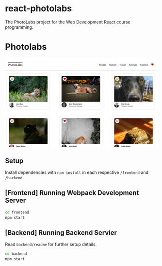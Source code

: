 # react-photolabs
The PhotoLabs project for the Web Development React course programming.

# Photolabs
!["Screenshot"](https://github.com/Nirakone/photolabs-starter/blob/main/photolabspreview.png)


## Setup

Install dependencies with `npm install` in each respective `/frontend` and `/backend`.

## [Frontend] Running Webpack Development Server

```sh
cd frontend
npm start
```

## [Backend] Running Backend Servier

Read `backend/readme` for further setup details.

```sh
cd backend
npm start
```
